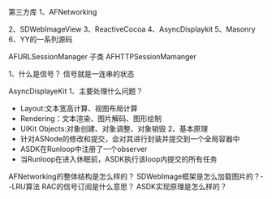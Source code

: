 第三方库
1、AFNetworking

2、SDWebImageView
3、ReactiveCocoa
4、AsyncDisplaykit
5、Masonry
6、YY的一系列源码


AFURLSessionManager
子类
AFHTTPSessionMamanger

1、什么是信号？
信号就是一连串的状态

AsyncDisplayeKit
1、主要处理什么问题？
* Layout:文本宽高计算、视图布局计算
* Rendering：文本渲染、图片解码、图形绘制
* UIKit Objects:对象创建、对象调整、对象销毁
2、基本原理
* 针对ASNode的修改和提交，会对其进行封装并提交到一个全局容器中
* ASDK在Runloop中注册了一个observer
* 当Runloop在进入休眠前，ASDK执行该loop内提交的所有任务

AFNetworking的整体结构是怎么样的？
SDWebImage框架是怎么加载图片的？--LRU算法
RAC的信号订阅是什么意思？
ASDK实现原理是怎么样的？

